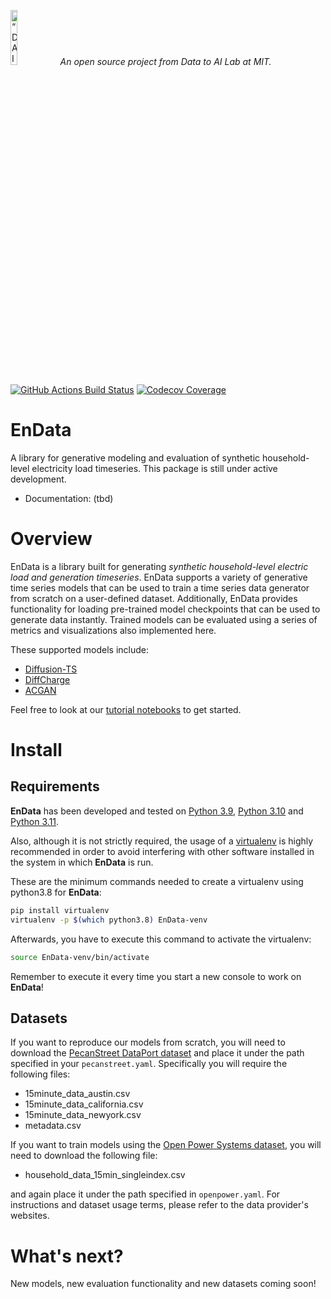 <p align="left">
<img width=15% src="https://dai.lids.mit.edu/wp-content/uploads/2018/06/Logo_DAI_highres.png" alt=“DAI-Lab” />
<i>An open source project from Data to AI Lab at MIT.</i>
</p>

<!-- Uncomment these lines after releasing the package to PyPI for version and downloads badges -->
<!--[![PyPI Shield](https://img.shields.io/pypi/v/EnData.svg)](https://pypi.python.org/pypi/EnData)-->
<!--[![Downloads](https://pepy.tech/badge/EnData)](https://pepy.tech/project/EnData)-->
[![GitHub Actions Build Status](https://img.shields.io/github/workflow/status/michael-fuest/EnData/CI?label=build)](https://github.com/michael-fuest/EnData/actions)
[![Codecov Coverage](https://img.shields.io/codecov/c/github/michael-fuest/EnData?label=coverage)](https://codecov.io/gh/michael-fuest/EnData)




# EnData

A library for generative modeling and evaluation of synthetic household-level electricity load timeseries. This package is still under active development.

- Documentation: (tbd)

# Overview

EnData is a library built for generating *synthetic household-level electric load and generation timeseries*. EnData supports a variety of generative time series models that can be used to train a time series data generator from scratch on a user-defined dataset. Additionally, EnData provides functionality for loading pre-trained model checkpoints that can be used to generate data instantly. Trained models can be evaluated using a series of metrics and visualizations also implemented here.

These supported models include:

- [Diffusion-TS](https://github.com/Y-debug-sys/Diffusion-TS/tree/main)
- [DiffCharge](https://github.com/LSY-Cython/DiffCharge/tree/main)
- [ACGAN](https://arxiv.org/abs/1610.09585)

Feel free to look at our [tutorial notebooks]() to get started.

# Install

## Requirements

**EnData** has been developed and tested on [Python 3.9]((https://www.python.org/downloads/)), [Python 3.10]((https://www.python.org/downloads/)) and [Python 3.11]((https://www.python.org/downloads/)).

Also, although it is not strictly required, the usage of a [virtualenv](https://virtualenv.pypa.io/en/latest/)
is highly recommended in order to avoid interfering with other software installed in the system
in which **EnData** is run.

These are the minimum commands needed to create a virtualenv using python3.8 for **EnData**:

```bash
pip install virtualenv
virtualenv -p $(which python3.8) EnData-venv
```

Afterwards, you have to execute this command to activate the virtualenv:

```bash
source EnData-venv/bin/activate
```

Remember to execute it every time you start a new console to work on **EnData**!

<!-- ## Install from PyPI

After creating the virtualenv and activating it, we recommend using
[pip](https://pip.pypa.io/en/stable/) in order to install **EnData**:

```bash
pip install EnData
```

This will pull and install the latest stable release from [PyPI](https://pypi.org/).
-->

<!-- ## Install from source

With your virtualenv activated, you can clone the repository and install it from
source by running `make install` on the `stable` branch:

```bash
git clone git@github.com:michael-fuest/EnData.git
cd EnData
git checkout stable
make install
``` -->

<!-- ## Install for Development

If you want to contribute to the project, a few more steps are required to make the project ready
for development.

Please head to the [Contributing Guide](https://michael-fuest.github.io/EnData/contributing.html#get-started)
for more details about this process. -->

<!-- # Quickstart

In this short tutorial we will guide you through a series of steps that will help you
getting started with **EnData**.

## Generating Data

To get started, define a DataGenerator and specify the name of the model you would like to use.

```python
generator = DataGenerator(model_name="diffusion_ts")
```

We provide pre-trained model checkpoints that were trained on the [PecanStreet Dataport](https://www.pecanstreet.org/dataport/) dataset. You can use these checkpoints to load a trained model. The first step is to assign the `DataGenerator` a `TimeSeriesDataset`instance. We are using the `PecanStreetDataset` class here, which is an extension of `TimeSeriesDataset`.

```python
dataset = PecanStreetDataset()
generator.set_dataset(dataset)
```

Once a dataset has been assigned, we can load a pre-trained model for that dataset as follows:

```python
generator.load_model()
```

These pre-trained models are conditional models, meaning they require a set of conditioning variables to generate synthetic time series data. If you want to generate data for a random set of conditioning variables, you can do so as follows:

```python
conditioning_variables = generator.sample_random_conditioning_variables()
synthetic_data = generator.generate(conditioning_variables)
```

For a more in-depth tutorial, please refer to the tutorial notebooks in the `tutorials` directory. -->

## Datasets

If you want to reproduce our models from scratch, you will need to download the [PecanStreet DataPort dataset](https://www.pecanstreet.org/dataport/) and place it under the path specified in your `pecanstreet.yaml`. Specifically you will require the following files:

- 15minute_data_austin.csv
- 15minute_data_california.csv
- 15minute_data_newyork.csv
- metadata.csv

If you want to train models using the [Open Power Systems dataset](https://data.open-power-system-data.org/household_data/), you will need to download the following file:

- household_data_15min_singleindex.csv

and again place it under the path specified in `openpower.yaml`. For instructions and dataset usage terms, please refer to the data provider's websites.

# What's next?

New models, new evaluation functionality and new datasets coming soon!
